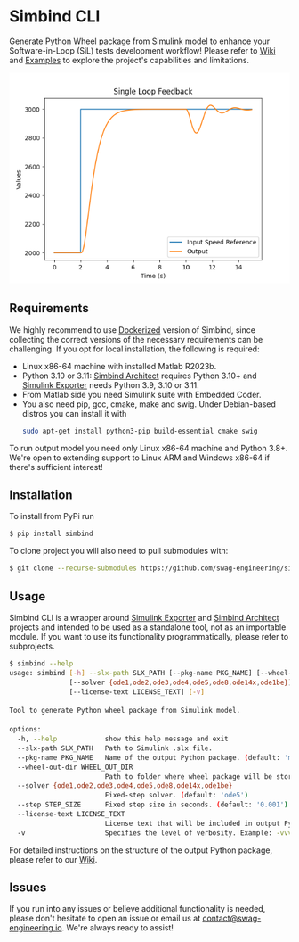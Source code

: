 # Simbind CLI

Generate Python Wheel package from Simulink model to enhance your Software-in-Loop (SiL) tests development workflow!
Please refer to [Wiki](https://github.com/swag-engineering/simbind-cli/wiki/Motivation)
and [Examples](https://github.com/swag-engineering/simbind-cli/tree/master/examples) to explore the project's
capabilities and limitations.

![Single Loop Feedback](https://raw.githubusercontent.com/swag-engineering/simbind-cli/master/examples/SingleLoopFeedback/SingleLoopFeedback.png)

## Requirements

We highly recommend to use [Dockerized](https://github.com/swag-engineering/simbind-cli-docker) version of Simbind,
since collecting the correct versions of the necessary requirements can be challenging. If you opt for local
installation, the following is required:

- Linux x86-64 machine with installed Matlab R2023b.
- Python 3.10 or 3.11: [Simbind Architect](https://github.com/swag-engineering/simbind-architect#Requirements) requires
  Python 3.10+ and [Simulink Exporter](https://github.com/swag-engineering/simulink-exporter#Requirements) needs Python
  3.9, 3.10 or 3.11.
- From Matlab side you need Simulink suite with Embedded Coder.
- You also need pip, gcc, cmake, make and swig. Under Debian-based distros you can install it with
  ```bash
  sudo apt-get install python3-pip build-essential cmake swig
  ```

To run output model you need only Linux x86-64 machine and Python 3.8+. We're open to extending support to Linux ARM and
Windows x86-64 if there's sufficient interest!

## Installation

To install from PyPi run

```bash
$ pip install simbind 
```

To clone project you will also need to pull submodules with:

```bash
$ git clone --recurse-submodules https://github.com/swag-engineering/simbind-cli.git
```

## Usage

Simbind CLI is a wrapper around [Simulink Exporter](https://github.com/swag-engineering/simulink-exporter)
and [Simbind Architect](https://github.com/swag-engineering/simbind-architect) projects and intended to be used as a
standalone tool, not as an importable module. If you want to use its functionality programmatically, please refer to
subprojects.

```bash
$ simbind --help
usage: simbind [-h] --slx-path SLX_PATH [--pkg-name PKG_NAME] [--wheel-out-dir WHEEL_OUT_DIR]
               [--solver {ode1,ode2,ode3,ode4,ode5,ode8,ode14x,ode1be}] [--step STEP_SIZE]
               [--license-text LICENSE_TEXT] [-v]

Tool to generate Python wheel package from Simulink model.

options:
  -h, --help            show this help message and exit
  --slx-path SLX_PATH   Path to Simulink .slx file.
  --pkg-name PKG_NAME   Name of the output Python package. (default: 'model')
  --wheel-out-dir WHEEL_OUT_DIR
                        Path to folder where wheel package will be stored. (default: '.')
  --solver {ode1,ode2,ode3,ode4,ode5,ode8,ode14x,ode1be}
                        Fixed-step solver. (default: 'ode5')
  --step STEP_SIZE      Fixed step size in seconds. (default: '0.001')
  --license-text LICENSE_TEXT
                        License text that will be included in output Python wheel package. (default: '')
  -v                    Specifies the level of verbosity. Example: -vvv
```

For detailed instructions on the structure of the output Python package, please refer to
our [Wiki](https://github.com/swag-engineering/simbind-cli/wiki/Python-Package-Structure).

## Issues

If you run into any issues or believe additional functionality is needed, please don't hesitate to open an issue or
email us at contact@swag-engineering.io. We're always ready to assist!
